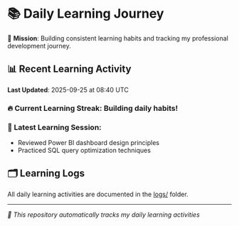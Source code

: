 # 📚 Daily Learning Journey

🎯 **Mission**: Building consistent learning habits and tracking my professional development journey.

## 📊 Recent Learning Activity

**Last Updated**: 2025-09-25 at 08:40 UTC

### 🔥 Current Learning Streak: Building daily habits!

### 📝 Latest Learning Session:
- Reviewed Power BI dashboard design principles
- Practiced SQL query optimization techniques

## 🗂️ Learning Logs

All daily learning activities are documented in the [logs/](./logs/) folder.

---
*🤖 This repository automatically tracks my daily learning activities*
